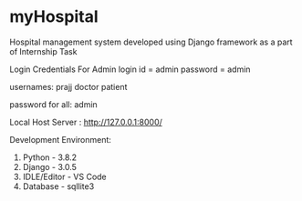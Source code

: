 # myHospital
Hospital management system developed using Django framework as a part of Internship Task

Login Credentials For Admin
         login id = admin
         password = admin
      
usernames:
prajj
doctor
patient

password for all:
admin


Local Host Server : http://127.0.0.1:8000/


Development Environment:
1. Python - 3.8.2
2. Django - 3.0.5
3. IDLE/Editor - VS Code
4. Database - sqllite3
